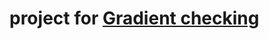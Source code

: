 
# project for [Gradient checking](http://ufldl.stanford.edu/wiki/index.php/Gradient_checking_and_advanced_optimization)</br>
